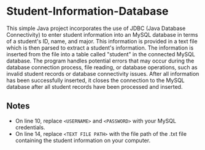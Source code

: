 # Student-Information-Database

This simple Java project incorporates the use of JDBC (Java Database Connectivity) to enter student information into an MySQL database in terms of a student's ID, name, and major. This information is provided in a text file which is then parsed to extract a student's information. The information is inserted from the file into a table called "student" in the connected MySQL database. The program handles potential errors that may occur during the database connection process, file reading, or database operations, such as invalid student records or database connectivity issues. After all information has been successfully inserted, it closes the connection to the MySQL database after all student records have been processed and inserted.

## Notes
* On line 10, replace `<USERNAME>` and `<PASSWORD>` with your MySQL credentials.
* On line 14, replace `<TEXT FILE PATH>` with the file path of the .txt file containing the student information on your computer.
